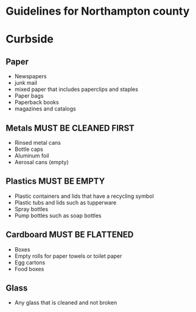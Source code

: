 # Guidelines for Northampton county

# Curbside 

## Paper 
* Newspapers
* junk mail
* mixed paper that includes paperclips and staples
* Paper bags
* Paperback books
* magazines and catalogs

## Metals MUST BE CLEANED FIRST
* Rinsed metal cans
* Bottle caps
* Aluminum foil
* Aerosal cans (empty)

## Plastics MUST BE EMPTY
* Plastic containers and lids that have a recycling symbol
* Plastic tubs and lids such as tupperware
* Spray bottles
* Pump bottles such as soap bottles

## Cardboard MUST BE FLATTENED
* Boxes
* Empty rolls for paper towels or toilet paper
* Egg cartons
* Food boxes

## Glass
* Any glass that is cleaned and not broken



